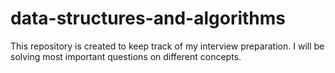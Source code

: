 # data-structures-and-algorithms
This repository is created to keep track of my interview preparation. I will be solving most important questions on different concepts.
